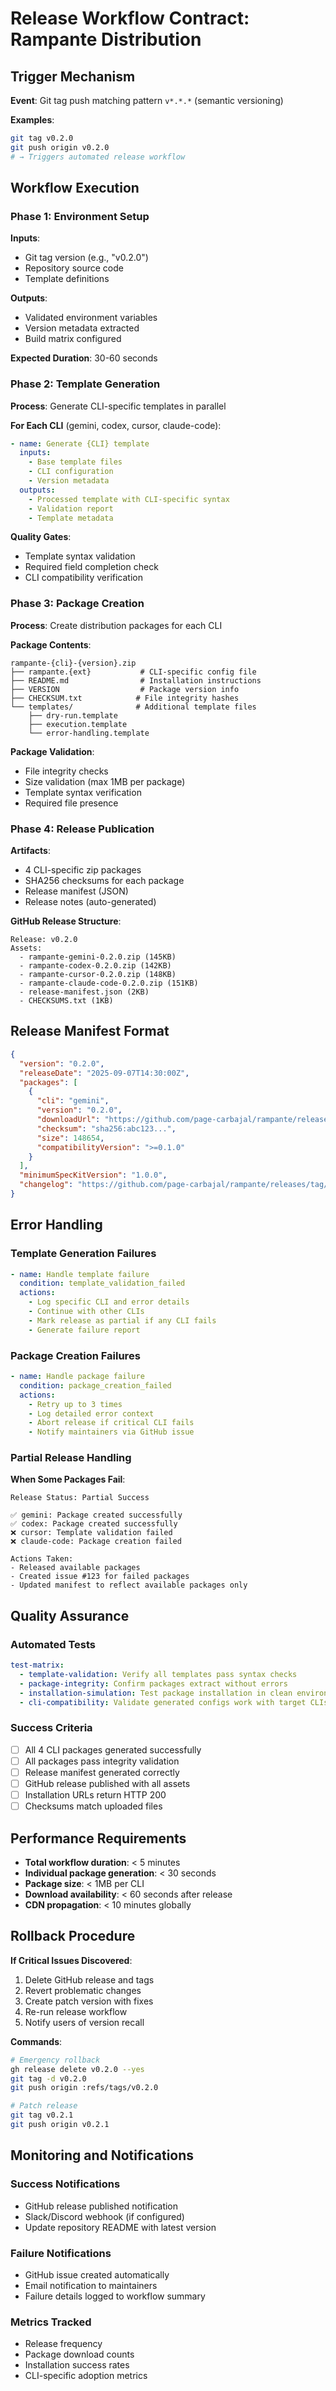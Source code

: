 # Release Workflow Contract: Rampante Distribution

## Trigger Mechanism
**Event**: Git tag push matching pattern `v*.*.*` (semantic versioning)

**Examples**:
```bash
git tag v0.2.0
git push origin v0.2.0
# → Triggers automated release workflow
```

## Workflow Execution

### Phase 1: Environment Setup
**Inputs**:
- Git tag version (e.g., "v0.2.0")
- Repository source code
- Template definitions

**Outputs**:
- Validated environment variables
- Version metadata extracted
- Build matrix configured

**Expected Duration**: 30-60 seconds

### Phase 2: Template Generation  
**Process**: Generate CLI-specific templates in parallel

**For Each CLI** (gemini, codex, cursor, claude-code):
```yaml
- name: Generate {CLI} template
  inputs:
    - Base template files
    - CLI configuration
    - Version metadata
  outputs:
    - Processed template with CLI-specific syntax
    - Validation report
    - Template metadata
```

**Quality Gates**:
- Template syntax validation
- Required field completion check
- CLI compatibility verification

### Phase 3: Package Creation
**Process**: Create distribution packages for each CLI

**Package Contents**:
```
rampante-{cli}-{version}.zip
├── rampante.{ext}           # CLI-specific config file
├── README.md                # Installation instructions
├── VERSION                  # Package version info
├── CHECKSUM.txt            # File integrity hashes
└── templates/              # Additional template files
    ├── dry-run.template
    ├── execution.template
    └── error-handling.template
```

**Package Validation**:
- File integrity checks
- Size validation (max 1MB per package)
- Template syntax verification
- Required file presence

### Phase 4: Release Publication
**Artifacts**:
- 4 CLI-specific zip packages
- SHA256 checksums for each package  
- Release manifest (JSON)
- Release notes (auto-generated)

**GitHub Release Structure**:
```
Release: v0.2.0
Assets:
  - rampante-gemini-0.2.0.zip (145KB)
  - rampante-codex-0.2.0.zip (142KB)  
  - rampante-cursor-0.2.0.zip (148KB)
  - rampante-claude-code-0.2.0.zip (151KB)
  - release-manifest.json (2KB)
  - CHECKSUMS.txt (1KB)
```

## Release Manifest Format
```json
{
  "version": "0.2.0",
  "releaseDate": "2025-09-07T14:30:00Z",
  "packages": [
    {
      "cli": "gemini",
      "version": "0.2.0", 
      "downloadUrl": "https://github.com/page-carbajal/rampante/releases/download/v0.2.0/rampante-gemini-0.2.0.zip",
      "checksum": "sha256:abc123...",
      "size": 148654,
      "compatibilityVersion": ">=0.1.0"
    }
  ],
  "minimumSpecKitVersion": "1.0.0",
  "changelog": "https://github.com/page-carbajal/rampante/releases/tag/v0.2.0"
}
```

## Error Handling

### Template Generation Failures
```yaml
- name: Handle template failure
  condition: template_validation_failed
  actions:
    - Log specific CLI and error details
    - Continue with other CLIs
    - Mark release as partial if any CLI fails
    - Generate failure report
```

### Package Creation Failures
```yaml  
- name: Handle package failure
  condition: package_creation_failed
  actions:
    - Retry up to 3 times
    - Log detailed error context
    - Abort release if critical CLI fails
    - Notify maintainers via GitHub issue
```

### Partial Release Handling
**When Some Packages Fail**:
```
Release Status: Partial Success

✅ gemini: Package created successfully
✅ codex: Package created successfully  
❌ cursor: Template validation failed
❌ claude-code: Package creation failed

Actions Taken:
- Released available packages
- Created issue #123 for failed packages
- Updated manifest to reflect available packages only
```

## Quality Assurance

### Automated Tests
```yaml
test-matrix:
  - template-validation: Verify all templates pass syntax checks
  - package-integrity: Confirm packages extract without errors
  - installation-simulation: Test package installation in clean environment
  - cli-compatibility: Validate generated configs work with target CLIs
```

### Success Criteria
- [ ] All 4 CLI packages generated successfully
- [ ] All packages pass integrity validation
- [ ] Release manifest generated correctly
- [ ] GitHub release published with all assets
- [ ] Installation URLs return HTTP 200
- [ ] Checksums match uploaded files

## Performance Requirements
- **Total workflow duration**: < 5 minutes
- **Individual package generation**: < 30 seconds
- **Package size**: < 1MB per CLI
- **Download availability**: < 60 seconds after release
- **CDN propagation**: < 10 minutes globally

## Rollback Procedure
**If Critical Issues Discovered**:
1. Delete GitHub release and tags
2. Revert problematic changes
3. Create patch version with fixes
4. Re-run release workflow
5. Notify users of version recall

**Commands**:
```bash
# Emergency rollback
gh release delete v0.2.0 --yes
git tag -d v0.2.0
git push origin :refs/tags/v0.2.0

# Patch release
git tag v0.2.1
git push origin v0.2.1
```

## Monitoring and Notifications

### Success Notifications
- GitHub release published notification
- Slack/Discord webhook (if configured)
- Update repository README with latest version

### Failure Notifications
- GitHub issue created automatically
- Email notification to maintainers
- Failure details logged to workflow summary

### Metrics Tracked
- Release frequency
- Package download counts
- Installation success rates
- CLI-specific adoption metrics